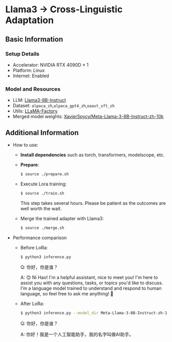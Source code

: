 # Llama3 -> Cross-Linguistic Adaptation

## Basic Information
### Setup Details
- Accelerator: NVIDIA RTX 4090D $\times$ 1
- Platform: Linux
- Internet: Enabled

### Model and Resources
- LLM: [Llama3-8B-Instruct](https://modelscope.cn/models/LLM-Research/Meta-Llama-3-8B-Instruct)
- Dataset: `alpaca_zh`,`alpaca_gpt4_zh`,`oaast_sft_zh`
- Utils: [LLaMA-Factory](https://github.com/hiyouga/LLaMA-Factory)
- Merged model weights: [XavierSpycy/Meta-Llama-3-8B-Instruct-zh-10k](https://huggingface.co/XavierSpycy/Meta-Llama-3-8B-Instruct-zh-10k)

## Additional Information
- How to use:
    - **Install dependencies** such as torch, transformers, modelscope, etc.

    - **Prepare**: 
        ```bash
        $ source ./prepare.sh
        ```
    
    - Execute Lora training:
        ```bash
        $ source ./train.sh
        ```

        This step takes several hours. Please be patient as the outcomes are well worth the wait.
     
    - Merge the trained adapter with Llama3:
        ```bash
        $ source ./merge.sh
        ```

- Performance comparison

    - Before LoRa:
        ```bash
        $ python3 inference.py
        ```

        Q: 你好，你是谁？

        A: 😊 Ni Hao! I'm a helpful assistant, nice to meet you! I'm here to assist you with any questions, tasks, or topics you'd like to discuss. I'm a language model trained to understand and respond to human language, so feel free to ask me anything! 💬
    
    - After LoRa:
        ```bash
        $ python3 inference.py --model_dir Meta-Llama-3-8B-Instruct-zh-10k
        ```

        Q: 你好，你是谁？

        A: 你好！我是一个人工智能助手，我的名字叫做AI助手。